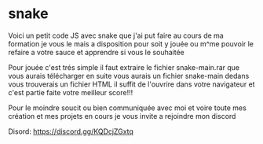 # snake
Voici un petit code JS avec snake que j'ai put faire au cours de ma formation je vous le mais a disposition pour soit y jouée ou m^me pouvoir le refaire a votre sauce et apprendre si vous le souhaitée

Pour jouée c'est trés simple il faut extraire le fichier snake-main.rar que vous aurais télécharger en suite vous aurais un fichier snake-main dedans vous trouverais un fichier HTML il suffit de l'ouvrire dans votre navigateur et c'est partie faite votre meilleur score!!!

Pour le moindre soucit ou bien communiquée avec moi et voire toute mes création et mes projets en cours je vous invite a rejoindre mon discord

Disord: https://discord.gg/KQDcjZGxtq

